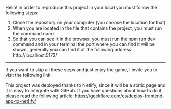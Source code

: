 Hello!
In order to reproduce this project in your local you must follow the following steps:

1. Clone the repository on your computer (you choose the location for that)
2. When you are located in the file that contains the project, you must run the command npm i
3. So that you can see it in the browser, you must run the npm run dev command and in your terminal the port where you can find it will be shown, generally you can find it at the following address: http://localhost:5173/


---------

If you want to skip all these steps and just enjoy the game, I invite you to visit the following link:


This project was deployed thanks to Netlify, since it will be a static page and it is easy to integrate with GitHub. If you have questions about how to do it, please read the following article: https://geekflare.com/es/deploy-frontend-app-to-netlify/